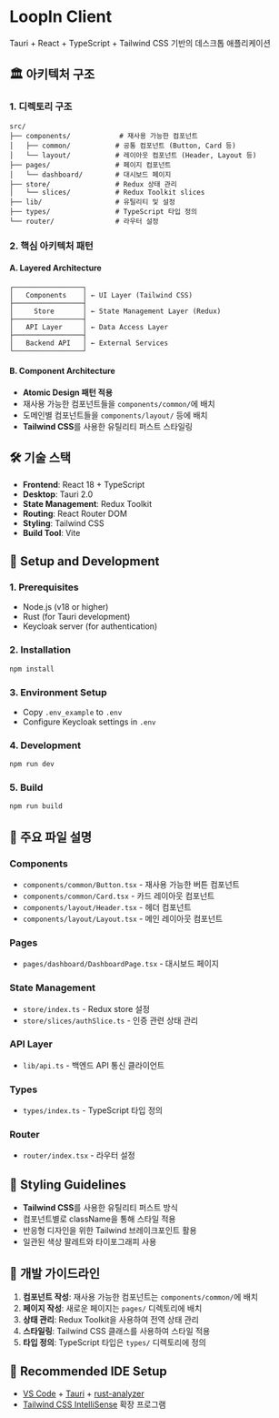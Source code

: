 # LoopIn Client

Tauri + React + TypeScript + Tailwind CSS 기반의 데스크톱 애플리케이션

## 🏛️ 아키텍처 구조

### 1. 디렉토리 구조
```
src/
├── components/            # 재사용 가능한 컴포넌트
│   ├── common/           # 공통 컴포넌트 (Button, Card 등)
│   └── layout/           # 레이아웃 컴포넌트 (Header, Layout 등)
├── pages/                # 페이지 컴포넌트
│   └── dashboard/        # 대시보드 페이지
├── store/                # Redux 상태 관리
│   └── slices/           # Redux Toolkit slices
├── lib/                  # 유틸리티 및 설정
├── types/                # TypeScript 타입 정의
└── router/               # 라우터 설정
```

### 2. 핵심 아키텍처 패턴

#### A. Layered Architecture
```
┌─────────────────┐
│   Components    │ ← UI Layer (Tailwind CSS)
├─────────────────┤
│     Store       │ ← State Management Layer (Redux)
├─────────────────┤
│   API Layer     │ ← Data Access Layer
├─────────────────┤
│   Backend API   │ ← External Services
└─────────────────┘
```

#### B. Component Architecture
- **Atomic Design 패턴 적용**
- 재사용 가능한 컴포넌트들을 `components/common/`에 배치
- 도메인별 컴포넌트들을 `components/layout/` 등에 배치
- **Tailwind CSS**를 사용한 유틸리티 퍼스트 스타일링

## 🛠️ 기술 스택

- **Frontend**: React 18 + TypeScript
- **Desktop**: Tauri 2.0
- **State Management**: Redux Toolkit
- **Routing**: React Router DOM
- **Styling**: Tailwind CSS
- **Build Tool**: Vite

## 🚀 Setup and Development

### 1. Prerequisites
- Node.js (v18 or higher)
- Rust (for Tauri development)
- Keycloak server (for authentication)

### 2. Installation
```bash
npm install
```

### 3. Environment Setup
- Copy `.env_example` to `.env`
- Configure Keycloak settings in `.env`

### 4. Development
```bash
npm run dev
```

### 5. Build
```bash
npm run build
```

## 📁 주요 파일 설명

### Components
- `components/common/Button.tsx` - 재사용 가능한 버튼 컴포넌트
- `components/common/Card.tsx` - 카드 레이아웃 컴포넌트
- `components/layout/Header.tsx` - 헤더 컴포넌트
- `components/layout/Layout.tsx` - 메인 레이아웃 컴포넌트

### Pages
- `pages/dashboard/DashboardPage.tsx` - 대시보드 페이지

### State Management
- `store/index.ts` - Redux store 설정
- `store/slices/authSlice.ts` - 인증 관련 상태 관리

### API Layer
- `lib/api.ts` - 백엔드 API 통신 클라이언트

### Types
- `types/index.ts` - TypeScript 타입 정의

### Router
- `router/index.tsx` - 라우터 설정

## 🎨 Styling Guidelines

- **Tailwind CSS**를 사용한 유틸리티 퍼스트 방식
- 컴포넌트별로 className을 통해 스타일 적용
- 반응형 디자인을 위한 Tailwind 브레이크포인트 활용
- 일관된 색상 팔레트와 타이포그래피 사용

## 🔧 개발 가이드라인

1. **컴포넌트 작성**: 재사용 가능한 컴포넌트는 `components/common/`에 배치
2. **페이지 작성**: 새로운 페이지는 `pages/` 디렉토리에 배치
3. **상태 관리**: Redux Toolkit을 사용하여 전역 상태 관리
4. **스타일링**: Tailwind CSS 클래스를 사용하여 스타일 적용
5. **타입 정의**: TypeScript 타입은 `types/` 디렉토리에 정의

## 📝 Recommended IDE Setup

- [VS Code](https://code.visualstudio.com/) + [Tauri](https://marketplace.visualstudio.com/items?itemName=tauri-apps.tauri-vscode) + [rust-analyzer](https://marketplace.visualstudio.com/items?itemName=rust-lang.rust-analyzer)
- [Tailwind CSS IntelliSense](https://marketplace.visualstudio.com/items?itemName=bradlc.vscode-tailwindcss) 확장 프로그램
